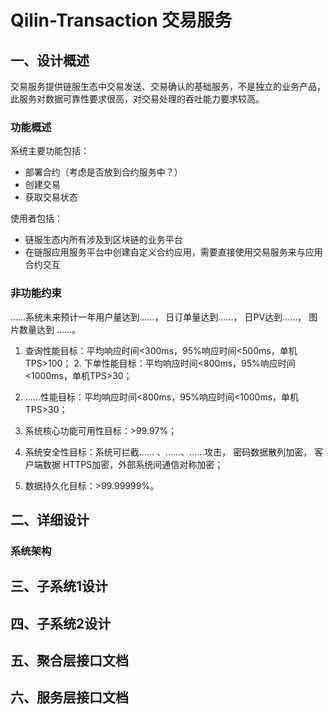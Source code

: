 # Qilin-Transaction 交易服务

## 一、设计概述

交易服务提供链服生态中交易发送、交易确认的基础服务，不是独立的业务产品，此服务对数据可靠性要求很高，对交易处理的吞吐能力要求较高。

### 功能概述

系统主要功能包括：

- 部署合约（考虑是否放到合约服务中？）
- 创建交易
- 获取交易状态

使⽤者包括：

- 链服生态内所有涉及到区块链的业务平台
- 在链服应用服务平台中创建自定义合约应用，需要直接使用交易服务来与应用合约交互

### ⾮功能约束

……系统未来预计⼀年⽤户量达到……， ⽇订单量达到……， ⽇PV达到……， 图⽚数量达到 ……。

1. 查询性能⽬标：平均响应时间<300ms，95%响应时间<500ms，单机TPS>100； 2. 下单性能⽬标：平均响应时间<800ms，95%响应时间<1000ms，单机TPS>30；

3. ……性能⽬标：平均响应时间<800ms，95%响应时间<1000ms，单机TPS>30；

4. 系统核⼼功能可⽤性⽬标：>99.97%；

5. 系统安全性⽬标：系统可拦截…… 、……、……攻击， 密码数据散列加密， 客户端数据 HTTPS加密，外部系统间通信对称加密；

6. 数据持久化⽬标：>99.99999%。

## 二、详细设计

### 系统架构

## 三、子系统1设计

## 四、子系统2设计

## 五、聚合层接口文档

## 六、服务层接口文档
